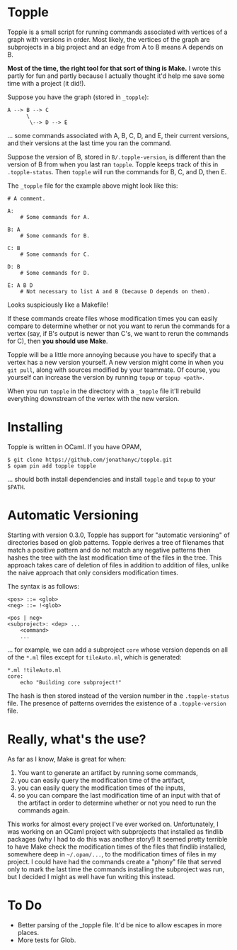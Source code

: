# Topple

Topple is a small script for running commands associated with vertices of a graph with versions in order.
Most likely, the vertices of the graph are subprojects in a big project and an edge from A to B means A depends on B.

**Most of the time, the right tool for that sort of thing is Make.**
I wrote this partly for fun and partly because I actually thought it'd help me save some time with a project (it did!).

Suppose you have the graph (stored in `_topple`):

    A --> B --> C
          \
           \--> D --> E

... some commands associated with A, B, C, D, and E, their current versions, and their versions at the last time you ran the command.

Suppose the version of B, stored in `B/.topple-version`, is different than the version of B from when you last ran `topple`.
Topple keeps track of this in `.topple-status`.
Then `topple` will run the commands for B, C, and D, then E.

The `_topple` file for the example above might look like this:

    # A comment.

    A:
        # Some commands for A.

    B: A
        # Some commands for B.

    C: B
        # Some commands for C.

    D: B
        # Some commands for D.

    E: A B D
        # Not necessary to list A and B (because D depends on them).

Looks suspiciously like a Makefile!

If these commands create files whose modification times you can easily compare to determine whether or not you want to rerun the commands for a vertex (say, if B's output is newer than C's, we want to rerun the commands for C), then **you should use Make**.

Topple will be a little more annoying because you have to specify that a vertex has a new version yourself.
A new version might come in when you `git pull`, along with sources modified by your teammate. 
Of course, you yourself can increase the version by running `topup` or `topup <path>`.

When you run `topple` in the directory with a `_topple` file it'll rebuild everything downstream of the vertex with the new version.

# Installing

Topple is written in OCaml. If you have OPAM,

    $ git clone https://github.com/jonathanyc/topple.git
    $ opam pin add topple topple

... should both install dependencies and install `topple` and `topup` to your `$PATH`.

# Automatic Versioning

Starting with version 0.3.0, Topple has support for "automatic versioning" of directories based on glob patterns.
Topple derives a tree of filenames that match a positive pattern and do not match any negative patterns then hashes the tree with the last modification time of the files in the tree.
This approach takes care of deletion of files in addition to addition of files, unlike the naive approach that only considers modification times.

The syntax is as follows:

    <pos> ::= <glob>
    <neg> ::= !<glob>
    
    <pos | neg>
    <subproject>: <dep> ...
        <command>
        ...

... for example, we can add a subproject `core` whose version depends on all of the `*.ml` files except for `tileAuto.ml`, which is generated:

    *.ml !tileAuto.ml
    core:
        echo "Building core subproject!"

The hash is then stored instead of the version number in the `.topple-status` file.
The presence of patterns overrides the existence of a `.topple-version` file.

# Really, what's the use?

As far as I know, Make is great for when:

1. You want to generate an artifact by running some commands,
2. you can easily query the modification time of the artifact,
3. you can easily query the modification times of the inputs,
4. so you can compare the last modification time of an input with that of the artifact in order to determine whether or not you need to run the commands again.

This works for almost every project I've ever worked on. Unfortunately, I was working on an OCaml project with subprojects that installed as findlib packages (why I had to do this was another story!)
It seemed pretty terrible to have Make check the modification times of the files that findlib installed, somewhere deep in `~/.opam/...`, to the modification times of files in my project.
I could have had the commands create a "phony" file that served only to mark the last time the commands installing the subproject was run, but I decided I might as well have fun writing this instead.

# To Do

- Better parsing of the _topple file. It'd be nice to allow escapes in more places.
- More tests for Glob.
